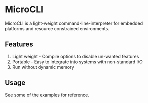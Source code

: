 # MicroCLI
MicroCLI is a light-weight command-line-interpreter for embedded platforms and resource constrained environments.

## Features
1) Light weight - Compile options to disable un-wanted features
1) Portable - Easy to integrate into systems with non-standard I/O
1) Run without dynamic memory

## Usage
See some of the examples for reference.
